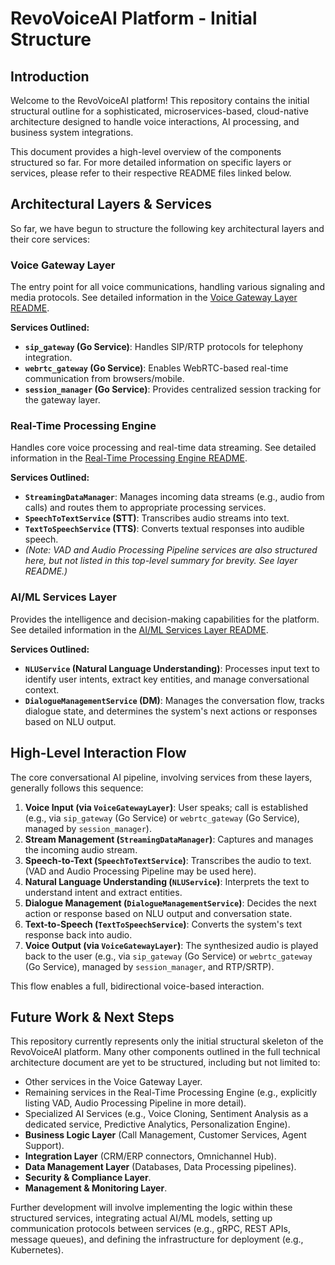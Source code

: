 # RevoVoiceAI Platform - Initial Structure

## Introduction

Welcome to the RevoVoiceAI platform! This repository contains the initial structural outline for a sophisticated, microservices-based, cloud-native architecture designed to handle voice interactions, AI processing, and business system integrations.

This document provides a high-level overview of the components structured so far. For more detailed information on specific layers or services, please refer to their respective README files linked below.

## Architectural Layers & Services

So far, we have begun to structure the following key architectural layers and their core services:

### Voice Gateway Layer

The entry point for all voice communications, handling various signaling and media protocols.
See detailed information in the [Voice Gateway Layer README](./voice_gateway_layer/README.md).

**Services Outlined:**
*   **`sip_gateway` (Go Service)**: Handles SIP/RTP protocols for telephony integration.
*   **`webrtc_gateway` (Go Service)**: Enables WebRTC-based real-time communication from browsers/mobile.
*   **`session_manager` (Go Service)**: Provides centralized session tracking for the gateway layer.

### Real-Time Processing Engine

Handles core voice processing and real-time data streaming.
See detailed information in the [Real-Time Processing Engine README](./real_time_processing_engine/README.md).

**Services Outlined:**
*   **`StreamingDataManager`**: Manages incoming data streams (e.g., audio from calls) and routes them to appropriate processing services.
*   **`SpeechToTextService` (STT)**: Transcribes audio streams into text.
*   **`TextToSpeechService` (TTS)**: Converts textual responses into audible speech.
*   *(Note: VAD and Audio Processing Pipeline services are also structured here, but not listed in this top-level summary for brevity. See layer README.)*


### AI/ML Services Layer

Provides the intelligence and decision-making capabilities for the platform.
See detailed information in the [AI/ML Services Layer README](./ai_ml_services/README.md).

**Services Outlined:**
*   **`NLUService` (Natural Language Understanding)**: Processes input text to identify user intents, extract key entities, and manage conversational context.
*   **`DialogueManagementService` (DM)**: Manages the conversation flow, tracks dialogue state, and determines the system's next actions or responses based on NLU output.

## High-Level Interaction Flow

The core conversational AI pipeline, involving services from these layers, generally follows this sequence:

1.  **Voice Input (via `VoiceGatewayLayer`)**: User speaks; call is established (e.g., via `sip_gateway` (Go Service) or `webrtc_gateway` (Go Service), managed by `session_manager`).
2.  **Stream Management (`StreamingDataManager`)**: Captures and manages the incoming audio stream.
3.  **Speech-to-Text (`SpeechToTextService`)**: Transcribes the audio to text. (VAD and Audio Processing Pipeline may be used here).
4.  **Natural Language Understanding (`NLUService`)**: Interprets the text to understand intent and extract entities.
5.  **Dialogue Management (`DialogueManagementService`)**: Decides the next action or response based on NLU output and conversation state.
6.  **Text-to-Speech (`TextToSpeechService`)**: Converts the system's text response back into audio.
7.  **Voice Output (via `VoiceGatewayLayer`)**: The synthesized audio is played back to the user (e.g., via `sip_gateway` (Go Service) or `webrtc_gateway` (Go Service), managed by `session_manager`, and RTP/SRTP).

This flow enables a full, bidirectional voice-based interaction.

## Future Work & Next Steps

This repository currently represents only the initial structural skeleton of the RevoVoiceAI platform. Many other components outlined in the full technical architecture document are yet to be structured, including but not limited to:

*   Other services in the Voice Gateway Layer.
*   Remaining services in the Real-Time Processing Engine (e.g., explicitly listing VAD, Audio Processing Pipeline in more detail).
*   Specialized AI Services (e.g., Voice Cloning, Sentiment Analysis as a dedicated service, Predictive Analytics, Personalization Engine).
*   **Business Logic Layer** (Call Management, Customer Services, Agent Support).
*   **Integration Layer** (CRM/ERP connectors, Omnichannel Hub).
*   **Data Management Layer** (Databases, Data Processing pipelines).
*   **Security & Compliance Layer**.
*   **Management & Monitoring Layer**.

Further development will involve implementing the logic within these structured services, integrating actual AI/ML models, setting up communication protocols between services (e.g., gRPC, REST APIs, message queues), and defining the infrastructure for deployment (e.g., Kubernetes).

